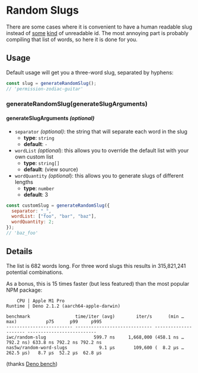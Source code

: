 # Random Slugs

There are some cases where it is convenient to have a human readable slug
instead of [some](https://en.wikipedia.org/wiki/Universally_unique_identifier)
[kind](https://github.com/ulid/spec) of unreadable id. The most annoying part is
probably compiling that list of words, so here it is done for you.

## Usage

Default usage will get you a three-word slug, separated by hyphens:

```js
const slug = generateRandomSlug();
// 'permission-zodiac-guitar'
```

### generateRandomSlug(generateSlugArguments)

#### generateSlugArguments _(optional)_

- `separator` _(optional)_: the string that will separate each word in the slug
  - **type**: `string`
  - **default**: `-`
- `wordList` _(optional_): this allows you to override the default list with
  your own custom list
  - **type**: `string[]`
  - **default**: (view source)
- `wordQuantity` _(optional_): this allows you to generate slugs of different
  lengths
  - **type**: `number`
  - **default**: 3

```js
const customSlug = generateRandomSlug({
  separator: "_",
  wordList: ["foo", "bar", "baz"],
  wordQuantity: 2;
});
// 'baz_foo'
```

## Details

The list is 682 words long. For three word slugs this results in 315,821,241
potential combinations.

As a bonus, this is 15 times faster (but less featured) than the most popular
NPM package:

```
    CPU | Apple M1 Pro
Runtime | Deno 2.1.2 (aarch64-apple-darwin)

benchmark                 time/iter (avg)        iter/s      (min … max)           p75      p99     p995
------------------------- ----------------------------- --------------------- --------------------------
iwc/random-slug                  599.7 ns     1,668,000 (458.1 ns … 792.2 ns) 633.8 ns 792.2 ns 792.2 ns
nas5w/random-word-slugs            9.1 µs       109,600 (  8.2 µs … 262.5 µs)   8.7 µs  52.2 µs  62.8 µs
```

(thanks [Deno bench](https://docs.deno.com/runtime/reference/cli/bench/))
